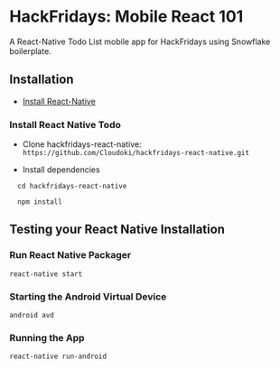 HackFridays: Mobile React 101
==================================
A React-Native Todo List mobile app for HackFridays using Snowflake boilerplate.

## Installation

* [Install React-Native](https://facebook.github.io/react-native/docs/getting-started.html#content)

### Install React Native Todo
* Clone hackfridays-react-native: `https://github.com/Cloudoki/hackfridays-react-native.git`

* Install dependencies

```
  cd hackfridays-react-native

  npm install
```


## Testing your React Native Installation

### Run React Native Packager
```
react-native start
```

### Starting the Android Virtual Device
```
android avd
```

### Running the App
```
react-native run-android
```
